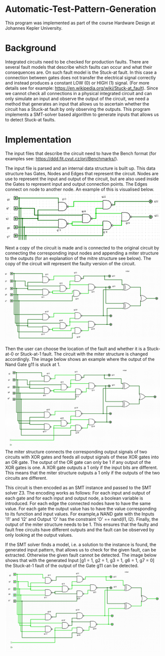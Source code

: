# Automatic-Test-Pattern-Generation
This program was implemented as part of the course Hardware Design at Johannes Kepler University.

# Background
Integrated circuits need to be checked for production faults. There are several fault models that describe which faults can occur and what their consequences are. On such fault model is the Stuck-at fault. In this case a connection between gates does not transfer the electrical signal correctly and instead produces a constant LOW (0) or HIGH (1) signal. (For more details see for example: https://en.wikipedia.org/wiki/Stuck-at_fault). Since we cannot check all connections in a physical integrated circuit and can only simulate an input and observe the output of the circuit, we need a method that generates an input that allows us to ascertain whether the circuit has a Stuck-at fault by only observing the outputs. This program implements a SMT-solver based algorithm to generate inputs that allows us to detect Stuck-at faults.

# Implementation
The input files that describe the circuit need to have the Bench format (for examples see: https://ddd.fit.cvut.cz/prj/Benchmarks/).

The input file is parsed and an internal data structure is built up. This data structure has Gates, Nodes and Edges that represent the circuit. Nodes are use to represent the input and output of the circuit, but are also used inside the Gates to represent input and output connection points. The Edges connect on node to another node. An example of this is visualised below.
![Internal datastructure of parsed circuit](images/input_circuit.png)

Next a copy of the circuit is made and is connected to the original circuit by connecting the corresponding input nodes and appending a miter structure to the outputs (for an explanation of the mitre structure see below). The copy of the circuit will represent the faulty version of the circuit.
![Circuit that contains original circuit, the copy and the miter structure](images/ATPGCircuit.png)

Then the user can choose the location of the fault and whether it is a Stuck-at-0 or Stuck-at-1 fault. The circuit with the miter structure is changed accordingly. The image below shows an example where the output of the Nand Gate  g11 is stuck at 1.
![Circuit that contains original circuit, the copy and the miter structure](images/ATPGCircuit_with_fault.png)
The miter structure connects the corresponding output signals of two circuits with XOR gates and feeds all output signals of these XOR gates into an OR gate. The output of the OR gate can only be 1 if any output of the XOR gates is one. A XOR gate outputs a 1 only if the input bits are different. This means that the miter structure outputs a 1 only if the outputs of the two circuits are different.

This circuit is then encoded as an SMT instance and passed to the SMT solver Z3. The encoding works as follows:
For each input and output of each gate and for each input and output node, a boolean variable is introduced. For each edge the connected nodes have to have the same value. For each gate the output value has to have the value corresponding to its function and input values. For example,a NAND gate with the Inputs 'I1' and 'I2' and Output 'O' has the constraint 'O' == nand(I1, I2). Finally, the output of the miter structure needs to be 1. This ensures that the faulty and fault free circuits have different outputs and the fault can be observed by only looking at the output values.

If the SMT solver finds a model, i.e. a solution to the instance is found, the generated input pattern, that allows us to check for the given fault, can be extracted. Otherwise the given fault cannot be detected. The image below shows that with the generated Input
[g1 = 1, g2 = 1, g3 = 1, g6 = 1, g7 = 0] the Stuck-at-1 fault of the output of the Gate g11 can be detected.
![Circuit that contains original circuit, the copy and the miter structure](images/ATPGCircuit_with_generated_input.png)

